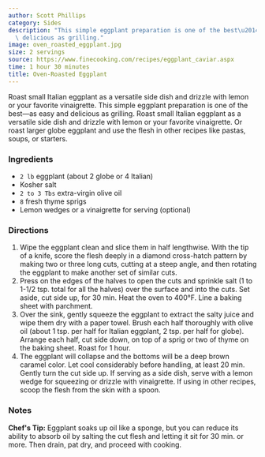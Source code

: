 ```yaml
---
author: Scott Phillips
category: Sides
description: "This simple eggplant preparation is one of the best\u2014as easy and\
  \ delicious as grilling."
image: oven_roasted_eggplant.jpg
size: 2 servings
source: https://www.finecooking.com/recipes/eggplant_caviar.aspx
time: 1 hour 30 minutes
title: Oven-Roasted Eggplant
---
```


Roast small Italian eggplant as a versatile side dish and drizzle with lemon or your favorite vinaigrette. This simple eggplant preparation is one of the best—as easy and delicious as grilling. Roast small Italian eggplant as a versatile side dish and drizzle with lemon or your favorite vinaigrette. Or roast larger globe eggplant and use the flesh in other recipes like pastas, soups, or starters.

### Ingredients

* `2 lb` eggplant (about 2 globe or 4 Italian)
* Kosher salt
* `2 to 3 Tbs` extra-virgin olive oil
* `8` fresh thyme sprigs
* Lemon wedges or a vinaigrette for serving (optional)

### Directions

1. Wipe the eggplant clean and slice them in half lengthwise. With the tip of a knife, score the flesh deeply in a diamond cross-hatch pattern by making two or three long cuts, cutting at a steep angle, and then rotating the eggplant to make another set of similar cuts.
2. Press on the edges of the halves to open the cuts and sprinkle salt (1 to 1-1/2 tsp. total for all the halves) over the surface and into the cuts. Set aside, cut side up, for 30 min. Heat the oven to 400°F. Line a baking sheet with parchment.
3. Over the sink, gently squeeze the eggplant to extract the salty juice and wipe them dry with a paper towel. Brush each half thoroughly with olive oil (about 1 tsp. per half for Italian eggplant, 2 tsp. per half for globe). Arrange each half, cut side down, on top of a sprig or two of thyme on the baking sheet. Roast for 1 hour.
4. The eggplant will collapse and the bottoms will be a deep brown caramel color. Let cool considerably before handling, at least 20 min. Gently turn the cut side up. If serving as a side dish, serve with a lemon wedge for squeezing or drizzle with vinaigrette. If using in other recipes, scoop the flesh from the skin with a spoon.

### Notes

**Chef's Tip:** Eggplant soaks up oil like a sponge, but you can reduce its ability to absorb oil by salting the cut flesh and letting it sit for 30 min. or more. Then drain, pat dry, and proceed with cooking.
